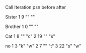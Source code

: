 Call        Iteration       psn     before      after

Sister      1               9       ""          ""

Brother     1               0       ""           ""

Cat         1               8       ""          "c"
            2               19      ""          "s"

no          1               3       "k"         "w"
            2               7       ""          "t"
            3               22      "s"         "w"

